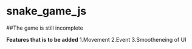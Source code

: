 # snake_game_js

##The game is still incomplete

**Features that is to be added** 
1.Movement
2.Event
3.Smootheneing of UI

